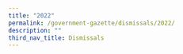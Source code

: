 ```yaml
---
title: "2022"
permalink: /government-gazette/dismissals/2022/
description: ""
third_nav_title: Dismissals
---
```

